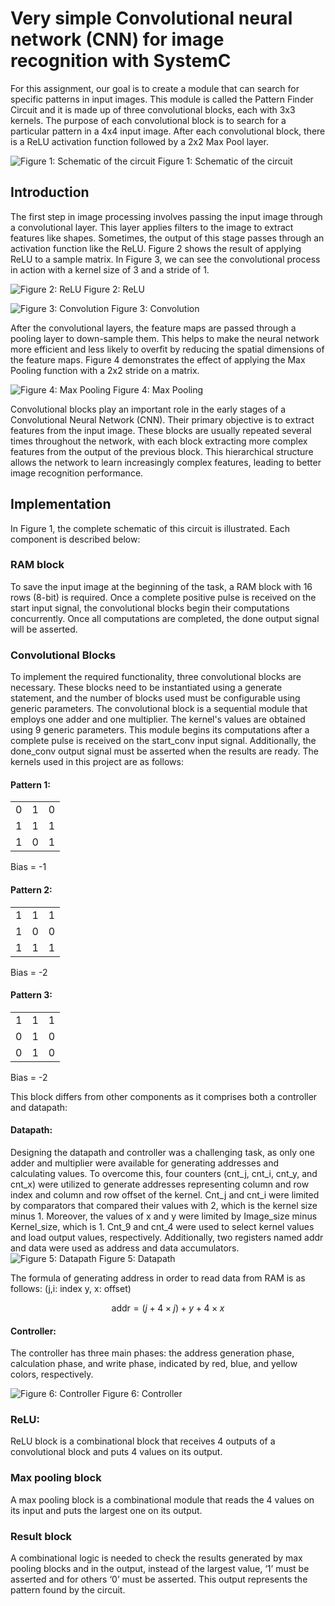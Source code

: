 # Very simple Convolutional neural network (CNN) for image recognition with SystemC
For this assignment, our goal is to create a module that can search for specific patterns in input images. This module is called the Pattern Finder Circuit and it is made up of three convolutional blocks, each with 3x3 kernels. The purpose of each convolutional block is to search for a particular pattern in a 4x4 input image. After each convolutional block, there is a ReLU activation function followed by a 2x2 Max Pool layer.

![Figure 1: Schematic of the circuit](https://github.com/Soheilnader/Simple-CNN-with-systemc-RTL/blob/main/doc/image/pattern_finder.png?raw=true "Figure 1: Schematic of the circuit")
Figure 1: Schematic of the circuit

## Introduction
The first step in image processing involves passing the input image through a convolutional layer. This layer applies filters to the image to extract features like shapes. Sometimes, the output of this stage passes through an activation function like the ReLU. Figure 2 shows the result of applying ReLU to a sample matrix. In Figure 3, we can see the convolutional process in action with a kernel size of 3 and a stride of 1.

![Figure 2: ReLU](https://github.com/Soheilnader/Simple-CNN-with-systemc-RTL/blob/main/doc/image/Relu_apply.png?raw=true "Figure 2: ReLU")
Figure 2: ReLU

![Figure 3: Convolution](https://github.com/Soheilnader/Simple-CNN-with-systemc-RTL/blob/main/doc/image/Conv.png?raw=true "Figure 3: Convolution")
Figure 3: Convolution

After the convolutional layers, the feature maps are passed through a pooling layer to down-sample them. This helps to make the neural network more efficient and less likely to overfit by reducing the spatial dimensions of the feature maps. Figure 4 demonstrates the effect of applying the Max Pooling function with a 2x2 stride on a matrix.

![Figure 4: Max Pooling](https://github.com/Soheilnader/Simple-CNN-with-systemc-RTL/blob/main/doc/image/maxpool.png?raw=true "Figure 4: Max Pooling")
Figure 4: Max Pooling

Convolutional blocks play an important role in the early stages of a Convolutional Neural Network (CNN). Their primary objective is to extract features from the input image. These blocks are usually repeated several times throughout the network, with each block extracting more complex features from the output of the previous block. This hierarchical structure allows the network to learn increasingly complex features, leading to better image recognition performance.

## Implementation
In Figure 1, the complete schematic of this circuit is illustrated. Each component is described below:
### RAM block
To save the input image at the beginning of the task, a RAM block with 16 rows (8-bit) is required. Once a complete positive pulse is received on the start input signal, the convolutional blocks begin their computations concurrently. Once all computations are completed, the done output signal will be asserted.

### Convolutional Blocks
To implement the required functionality, three convolutional blocks are necessary. These blocks need to be instantiated using a generate statement, and the number of blocks used must be configurable using generic parameters. The convolutional block is a sequential module that employs one adder and one multiplier. The kernel's values are obtained using 9 generic parameters. This module begins its computations after a complete pulse is received on the start_conv input signal. Additionally, the done_conv output signal must be asserted when the results are ready. The kernels used in this project are as follows:

#### Pattern 1:

|   |   |   |
|---|---|---|
| 0 | 1 | 0 |
| 1 | 1 | 1 |
| 1 | 0 | 1 |

Bias = -1

#### Pattern 2:

|   |   |   |
|---|---|---|
| 1 | 1 | 1 |
| 1 | 0 | 0 |
| 1 | 1 | 1 |

Bias = -2

#### Pattern 3:

|   |   |   |
|---|---|---|
| 1 | 1 | 1 |
| 0 | 1 | 0 |
| 0 | 1 | 0 |

Bias = -2

This block differs from other components as it comprises both a controller and datapath:
#### Datapath:
Designing the datapath and controller was a challenging task, as only one adder and multiplier were available for generating addresses and calculating values. To overcome this, four counters (cnt_j, cnt_i, cnt_y, and cnt_x) were utilized to generate addresses representing column and row index and column and row offset of the kernel. Cnt_j and cnt_i were limited by comparators that compared their values with 2, which is the kernel size minus 1. Moreover, the values of x and y were limited by Image_size minus Kernel_size, which is 1. Cnt_9 and cnt_4 were used to select kernel values and load output values, respectively. Additionally, two registers named addr and data were used as address and data accumulators.
![Figure 5: Datapath](https://github.com/Soheilnader/Simple-CNN-with-systemc-RTL/blob/main/doc/image/CONV_DP(1).jpg?raw=true " Figure 5: Datapath")
Figure 5: Datapath

The formula of generating address in order to read data from RAM is as follows: (j,i: index	y, x: offset)

$$
\text{addr} = (j + 4 \times j) + y + 4 \times x
$$

#### Controller:
The controller has three main phases: the address generation phase, calculation phase, and write phase, indicated by red, blue, and yellow colors, respectively.

![Figure 6: Controller](https://github.com/Soheilnader/Simple-CNN-with-systemc-RTL/blob/main/doc/image/CONTROLLER.jpg?raw=true " Figure 6: Controller")
Figure 6: Controller

### ReLU:
ReLU block is a combinational block that receives 4 outputs of a convolutional block and puts 4 values on its output.
### Max pooling block
A max pooling block is a combinational module that reads the 4 values on its input and puts the largest one on its output.
### Result block
A combinational logic is needed to check the results generated by max pooling blocks and in the output, instead of the largest value, ‘1’ must be asserted and for others ‘0’ must be asserted. This output represents the pattern found by the circuit.

